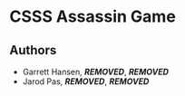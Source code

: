# CSSS Assassin Game

## Authors

- Garrett Hansen, ***REMOVED***, ***REMOVED***
- Jarod Pas, ***REMOVED***, ***REMOVED***
